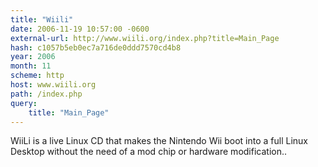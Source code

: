 ```yaml
---
title: "Wiili"
date: 2006-11-19 10:57:00 -0600
external-url: http://www.wiili.org/index.php?title=Main_Page
hash: c1057b5eb0ec7a716de0ddd7570cd4b8
year: 2006
month: 11
scheme: http
host: www.wiili.org
path: /index.php
query:
    title: "Main_Page"
---
```


WiiLi is a live Linux CD that makes the Nintendo Wii boot into a full Linux Desktop without the need of a mod chip or hardware modification..
